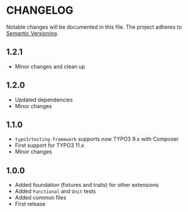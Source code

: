 CHANGELOG
=========

Notable changes will be documented in this file. The project adheres to [Semantic Versioning].

1.2.1
-----

* Minor changes and clean up

1.2.0
-----

* Updated dependencies
* Minor changes

1.1.0
-----

* `typo3/testing-framework` supports now TYPO3 9.x with Composer
* First support for TYPO3 11.x
* Minor changes

1.0.0
-----

* Added foundation (fixtures and traits) for other extensions  
* Added `Functional` and `Unit` tests
* Added common files
* First release

[Semantic Versioning]: http://semver.org "Semantic Versioning"
